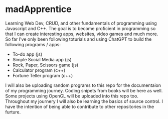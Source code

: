 # madApprentice
Learning Web Dev, CRUD, and other fundamentals of programming using Javascript and C++. 
The goal is to become proficient in programming so that I can create interesting apps, websites, video games and much more.
So far I've only been following toturials and using ChatGPT to build the following programs / apps:
- To-do app (js)
- Simple Social Media app (js)
- Rock, Paper, Scissors game (js)
- Calculator program (c++)
- Fortune Teller program (c++) 

I will also be uploading random programs to this repo for the documentaion of my programming journey.
Coding snipets from books will be here as well. 
Some projects using OpenGL will be uploaded into this repo too.
Throughout my journery I will also be learning the basics of source control. 
I have the intention of being able to contribute to 
other repositories in the furture. 